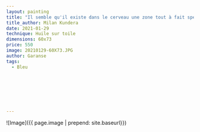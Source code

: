 ```yaml
---
layout: painting
title: "Il semble qu'il existe dans le cerveau une zone tout à fait spécifique qu'on pourrait appeler la mémoire poétique et qui enregistre ce qui nous a charmés, ce qui nous a émus, ce qui donne à notre vie sa beauté."                   
title_author: Milan Kundera                                               
date: 2021-01-29 
technique: Huile sur toile 
dimensions: 60x73
price: 550
image: 20210129-60X73.JPG
author: Garanse
tags:
  - Bleu
  
  
  
  
  
  
  
---
```

![Image]({{ page.image | prepend: site.baseurl}})

